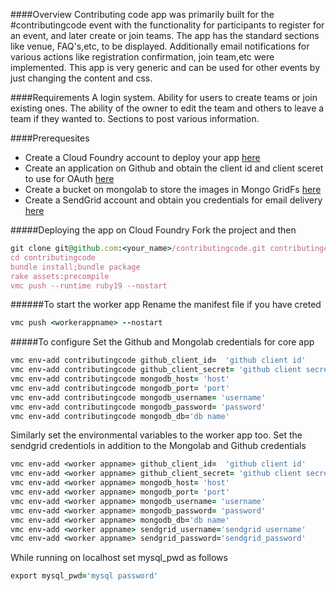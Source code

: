 ####Overview
Contributing code app was primarily built for the #contributingcode event with the functionality for participants 
to register for an event, and later create or join teams. The app has the standard sections like venue, FAQ's,etc, to be 
displayed. Additionally email notifications for various actions like registration confirmation, join team,etc were implemented.
This app is very generic and can be used for other events by just changing the content and css.

####Requirements
A login system. 
Ability for users to create teams or join existing ones. 
The ability of the owner to edit the team and others to leave a team if they wanted to. 
Sections to post various information. 

####Prerequesites 
* Create a Cloud Foundry account to deploy your app [here](http://www.cloudfoundry.com/)
* Create an application on Github and obtain the client id and client sceret to use for OAuth [here](https://github.com/settings/applications)
* Create a bucket on mongolab to store the images in Mongo GridFs [here](https://mongolab.com/home)
* Create a SendGrid account and obtain you credentials for email delivery [here](http://sendgrid.com/)

#####Deploying the app on Cloud Foundry
Fork the project and then 
```ruby
git clone git@github.com:<your_name>/contributingcode.git contributingcode
cd contributingcode
bundle install;bundle package
rake assets:precompile
vmc push --runtime ruby19 --nostart 
```

######To start the worker app 
Rename the manifest file if you have creted 
```ruby
vmc push <workerappname> --nostart
```
#####To configure
Set the Github and  Mongolab credentials for core app
```ruby
vmc env-add contributingcode github_client_id=  'github client id'
vmc env-add contributingcode github_client_secret= 'github client secret'
vmc env-add contributingcode mongodb_host= 'host'
vmc env-add contributingcode mongodb_port= 'port'
vmc env-add contributingcode mongodb_username= 'username'
vmc env-add contributingcode mongodb_password= 'password'
vmc env-add contributingcode mongodb_db='db name'
```

Similarly set the environmental variables to the worker app too. Set the sendgrid credentiols in addition to the 
Mongolab and Github credentials
```ruby
vmc env-add <worker appname> github_client_id=  'github client id'
vmc env-add <worker appname> github_client_secret= 'github client secret'
vmc env-add <worker appname> mongodb_host= 'host'
vmc env-add <worker appname> mongodb_port= 'port'
vmc env-add <worker appname> mongodb_username= 'username'
vmc env-add <worker appname> mongodb_password= 'password'
vmc env-add <worker appname> mongodb_db='db name'
vmc env-add <worker appname> sendgrid_username='sendgrid username'
vmc env-add <worker appname> sendgrid_password='sendgrid_password'
```

While running on localhost set mysql_pwd as follows
```ruby 
export mysql_pwd='mysql password'
```




